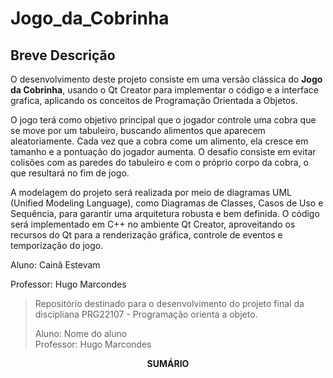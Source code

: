 # Jogo_da_Cobrinha
## Breve Descrição 

O desenvolvimento deste projeto consiste em uma versão clássica do **Jogo da Cobrinha**, usando o Qt Creator para implementar o código e a interface grafica, aplicando os conceitos de Programação Orientada a Objetos.

O jogo terá como objetivo principal que o jogador controle uma cobra que se move por um tabuleiro, buscando alimentos que aparecem aleatoriamente. Cada vez que a cobra come um alimento, ela cresce em tamanho e a pontuação do jogador aumenta. O desafio consiste em evitar colisões com as paredes do tabuleiro e com o próprio corpo da cobra, o que resultará no fim de jogo.

A modelagem do projeto será realizada por meio de diagramas UML (Unified Modeling Language), como Diagramas de Classes, Casos de Uso e Sequência, para garantir uma arquitetura robusta e bem definida. O código será implementado em C++ no ambiente Qt Creator, aproveitando os recursos do Qt para a renderização gráfica, controle de eventos e temporização do jogo.

Aluno: Cainã Estevam

Professor: Hugo Marcondes




> Repositório destinado para o desenvolvimento do projeto final da discipliana PRG22107 - Programação orienta a objeto. 
> 
> Aluno: Nome do aluno  
> Professor: Hugo Marcondes

<p align=center><strong>SUMÁRIO</strong></p>
